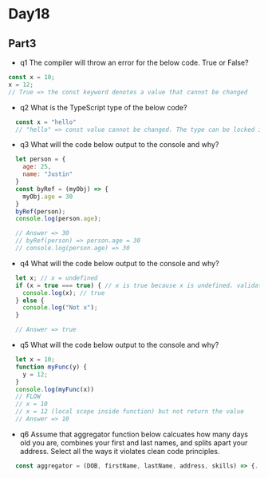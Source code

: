 # Day18

## Part3
* q1
The compiler will throw an error for the below code. True or False?
```js
const x = 10;
x = 12;
// True => the const keyword denotes a value that cannot be changed
```

* q2
What is the TypeScript type of the below code?
```ts
  const x = "hello"
  // "hello" => const value cannot be changed. The type can be locked into the actual string literal value
```
* q3
What will the code below output to the console and why?
```js
  let person = {
    age: 25,
    name: "Justin"
  }
  const byRef = (myObj) => {
    myObj.age = 30
  }
  byRef(person);
  console.log(person.age);

  // Answer => 30
  // byRef(person) => person.age = 30
  // console.log(person.age) => 30
```

* q4
What will the code below output to the console and why?
```js
  let x; // x = undefined
  if (x = true === true) { // x is true because x is undefined. validation x = true === true => true 
    console.log(x); // true
  } else {
    console.log("Not x");
  }

  // Answer => true
```

* q5
What will the code below output to the console and why?
```js
  let x = 10;
  function myFunc(y) { 
    y = 12;
  }
  console.log(myFunc(x))
  // FLOW
  // x = 10
  // x = 12 (local scope inside function) but not return the value
  // Answer => 10
```

* q6
Assume that aggregator function below calcuates how many days old you are, combines your first and last names, and splits apart your address. Select all the ways it violates clean code principles.
```js
  const aggregator = (DOB, firstName, lastName, address, skills) => {...}


```